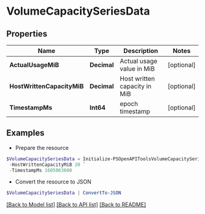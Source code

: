 # VolumeCapacitySeriesData
## Properties

Name | Type | Description | Notes
------------ | ------------- | ------------- | -------------
**ActualUsageMiB** | **Decimal** | Actual usage value in MiB | [optional] 
**HostWrittenCapacityMiB** | **Decimal** | Host written capacity in MiB | [optional] 
**TimestampMs** | **Int64** | epoch timestamp | [optional] 

## Examples

- Prepare the resource
```powershell
$VolumeCapacitySeriesData = Initialize-PSOpenAPIToolsVolumeCapacitySeriesData  -ActualUsageMiB 25 `
 -HostWrittenCapacityMiB 20 `
 -TimestampMs 1605063600
```

- Convert the resource to JSON
```powershell
$VolumeCapacitySeriesData | ConvertTo-JSON
```

[[Back to Model list]](../README.md#documentation-for-models) [[Back to API list]](../README.md#documentation-for-api-endpoints) [[Back to README]](../README.md)

